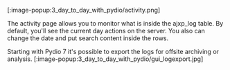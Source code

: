 [:image-popup:3_day_to_day_with_pydio/activity.png]

The activity page allows you to monitor what is inside the ajxp_log table.
By default, you'll see the current day actions on the server.
You also can change the date and put search content inside the rows.

Starting with Pydio 7 it's possible to export the logs for offsite archiving or analysis.
[:image-popup:3_day_to_day_with_pydio/gui_logexport.jpg]

